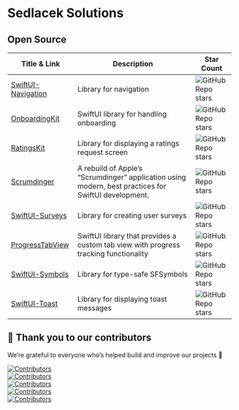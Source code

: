 # Sedlacek Solutions

## Open Source

| Title & Link | Description | Star Count |
|-------------|------------|------------|
| [SwiftUI-Navigation](https://github.com/Sedlacek-Solutions/SwiftUI-Navigation) | Library for navigation | ![GitHub Repo stars](https://img.shields.io/github/stars/Sedlacek-Solutions/SwiftUI-Navigation?style=social) |
| [OnboardingKit](https://github.com/Sedlacek-Solutions/OnboardingKit) | SwiftUI library for handling onboarding | ![GitHub Repo stars](https://img.shields.io/github/stars/Sedlacek-Solutions/OnboardingKit?style=social) |
| [RatingsKit](https://github.com/Sedlacek-Solutions/SwiftUI-Ratings) | Library for displaying a ratings request screen | ![GitHub Repo stars](https://img.shields.io/github/stars/Sedlacek-Solutions/SwiftUI-Ratings?style=social) |
| [Scrumdinger](https://github.com/Sedlacek-Solutions/Scrumdinger) | A rebuild of Apple’s “Scrumdinger” application using modern, best practices for SwiftUI development. | ![GitHub Repo stars](https://img.shields.io/github/stars/Sedlacek-Solutions/Scrumdinger?style=social) |
| [SwiftUI-Surveys](https://github.com/Sedlacek-Solutions/SwiftUI-Surveys) | Library for creating user surveys | ![GitHub Repo stars](https://img.shields.io/github/stars/Sedlacek-Solutions/SwiftUI-Surveys?style=social) |
| [ProgressTabView](https://github.com/Sedlacek-Solutions/ProgressTabView) | SwiftUI library that provides a custom tab view with progress tracking functionality | ![GitHub Repo stars](https://img.shields.io/github/stars/Sedlacek-Solutions/ProgressTabView?style=social) |
| [SwiftUI-Symbols](https://github.com/Sedlacek-Solutions/SwiftUI-Symbols) | Library for type-safe SFSymbols | ![GitHub Repo stars](https://img.shields.io/github/stars/Sedlacek-Solutions/SwiftUI-Symbols?style=social) |
| [SwiftUI-Toast](https://github.com/Sedlacek-Solutions/SwiftUI-Toast) | Library for displaying toast messages | ![GitHub Repo stars](https://img.shields.io/github/stars/Sedlacek-Solutions/SwiftUI-Toast?style=social) |

## 🙏 Thank you to our contributors

We’re grateful to everyone who’s helped build and improve our projects 💜

[![Contributors](https://contrib.rocks/image?repo=Sedlacek-Solutions/Routing)](https://github.com/Sedlacek-Solutions/Routing/graphs/contributors)<br>
[![Contributors](https://contrib.rocks/image?repo=Sedlacek-Solutions/OnboardingKit)](https://github.com/Sedlacek-Solutions/OnboardingKit/graphs/contributors)<br>
[![Contributors](https://contrib.rocks/image?repo=Sedlacek-Solutions/RatingsKit)](https://github.com/Sedlacek-Solutions/RatingsKit/graphs/contributors)<br>
[![Contributors](https://contrib.rocks/image?repo=Sedlacek-Solutions/Scrumdinger)](https://github.com/Sedlacek-Solutions/Scrumdinger/graphs/contributors)<br>
[![Contributors](https://contrib.rocks/image?repo=Sedlacek-Solutions/Toast)](https://github.com/Sedlacek-Solutions/Toast/graphs/contributors)
